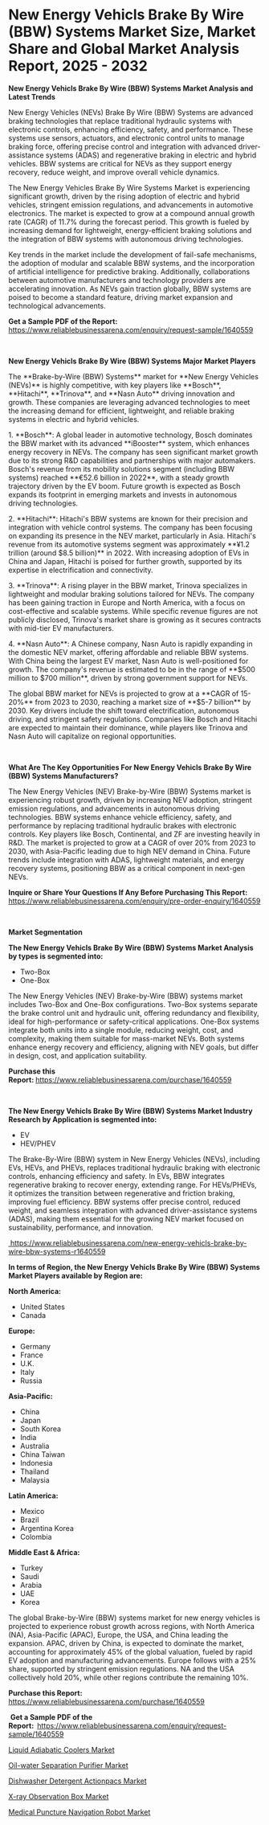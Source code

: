 <p><h1>New Energy Vehicls Brake By Wire (BBW) Systems Market Size, Market Share and Global Market Analysis Report, 2025 - 2032</h1></p><p><strong>New Energy Vehicls Brake By Wire (BBW) Systems Market Analysis and Latest Trends</strong></p>
<p><p>New Energy Vehicles (NEVs) Brake By Wire (BBW) Systems are advanced braking technologies that replace traditional hydraulic systems with electronic controls, enhancing efficiency, safety, and performance. These systems use sensors, actuators, and electronic control units to manage braking force, offering precise control and integration with advanced driver-assistance systems (ADAS) and regenerative braking in electric and hybrid vehicles. BBW systems are critical for NEVs as they support energy recovery, reduce weight, and improve overall vehicle dynamics.</p><p>The New Energy Vehicles Brake By Wire Systems Market is experiencing significant growth, driven by the rising adoption of electric and hybrid vehicles, stringent emission regulations, and advancements in automotive electronics. The market is expected to grow at a compound annual growth rate (CAGR) of 11.7% during the forecast period. This growth is fueled by increasing demand for lightweight, energy-efficient braking solutions and the integration of BBW systems with autonomous driving technologies.</p><p>Key trends in the market include the development of fail-safe mechanisms, the adoption of modular and scalable BBW systems, and the incorporation of artificial intelligence for predictive braking. Additionally, collaborations between automotive manufacturers and technology providers are accelerating innovation. As NEVs gain traction globally, BBW systems are poised to become a standard feature, driving market expansion and technological advancements.</p></p>
<p><strong>Get a Sample PDF of the Report:&nbsp;</strong> <a href="https://www.reliablebusinessarena.com/enquiry/request-sample/1640559?utm_campaign=2039&utm_medium=2&utm_source=Github&utm_content=ia&utm_term=23012025&utm_id=new-energy-vehicls-brake-by-wire-bbw-systems">https://www.reliablebusinessarena.com/enquiry/request-sample/1640559</a></p>
<p>&nbsp;</p>
<p><strong>New Energy Vehicls Brake By Wire (BBW) Systems Major Market Players</strong></p>
<p><p>The **Brake-by-Wire (BBW) Systems** market for **New Energy Vehicles (NEVs)** is highly competitive, with key players like **Bosch**, **Hitachi**, **Trinova**, and **Nasn Auto** driving innovation and growth. These companies are leveraging advanced technologies to meet the increasing demand for efficient, lightweight, and reliable braking systems in electric and hybrid vehicles.</p><p>1. **Bosch**: A global leader in automotive technology, Bosch dominates the BBW market with its advanced **iBooster** system, which enhances energy recovery in NEVs. The company has seen significant market growth due to its strong R&D capabilities and partnerships with major automakers. Bosch's revenue from its mobility solutions segment (including BBW systems) reached **€52.6 billion in 2022**, with a steady growth trajectory driven by the EV boom. Future growth is expected as Bosch expands its footprint in emerging markets and invests in autonomous driving technologies.</p><p>2. **Hitachi**: Hitachi's BBW systems are known for their precision and integration with vehicle control systems. The company has been focusing on expanding its presence in the NEV market, particularly in Asia. Hitachi's revenue from its automotive systems segment was approximately **¥1.2 trillion (around $8.5 billion)** in 2022. With increasing adoption of EVs in China and Japan, Hitachi is poised for further growth, supported by its expertise in electrification and connectivity.</p><p>3. **Trinova**: A rising player in the BBW market, Trinova specializes in lightweight and modular braking solutions tailored for NEVs. The company has been gaining traction in Europe and North America, with a focus on cost-effective and scalable systems. While specific revenue figures are not publicly disclosed, Trinova's market share is growing as it secures contracts with mid-tier EV manufacturers.</p><p>4. **Nasn Auto**: A Chinese company, Nasn Auto is rapidly expanding in the domestic NEV market, offering affordable and reliable BBW systems. With China being the largest EV market, Nasn Auto is well-positioned for growth. The company's revenue is estimated to be in the range of **$500 million to $700 million**, driven by strong government support for NEVs.</p><p>The global BBW market for NEVs is projected to grow at a **CAGR of 15-20%** from 2023 to 2030, reaching a market size of **$5-7 billion** by 2030. Key drivers include the shift toward electrification, autonomous driving, and stringent safety regulations. Companies like Bosch and Hitachi are expected to maintain their dominance, while players like Trinova and Nasn Auto will capitalize on regional opportunities.</p></p>
<p>&nbsp;</p>
<p><strong>What Are The Key Opportunities For New Energy Vehicls Brake By Wire (BBW) Systems Manufacturers?</strong></p>
<p><p>The New Energy Vehicles (NEV) Brake-by-Wire (BBW) Systems market is experiencing robust growth, driven by increasing NEV adoption, stringent emission regulations, and advancements in autonomous driving technologies. BBW systems enhance vehicle efficiency, safety, and performance by replacing traditional hydraulic brakes with electronic controls. Key players like Bosch, Continental, and ZF are investing heavily in R&D. The market is projected to grow at a CAGR of over 20% from 2023 to 2030, with Asia-Pacific leading due to high NEV demand in China. Future trends include integration with ADAS, lightweight materials, and energy recovery systems, positioning BBW as a critical component in next-gen NEVs.</p></p>
<p><strong>Inquire or Share Your Questions If Any Before Purchasing This Report:</strong> <a href="https://www.reliablebusinessarena.com/enquiry/pre-order-enquiry/1640559?utm_campaign=2039&utm_medium=2&utm_source=Github&utm_content=ia&utm_term=23012025&utm_id=new-energy-vehicls-brake-by-wire-bbw-systems">https://www.reliablebusinessarena.com/enquiry/pre-order-enquiry/1640559</a></p>
<p>&nbsp;</p>
<p><strong>Market Segmentation</strong></p>
<p><strong>The New Energy Vehicls Brake By Wire (BBW) Systems Market Analysis by types is segmented into:</strong></p>
<p><ul><li>Two-Box</li><li>One-Box</li></ul></p>
<p><p>The New Energy Vehicles (NEV) Brake-by-Wire (BBW) systems market includes Two-Box and One-Box configurations. Two-Box systems separate the brake control unit and hydraulic unit, offering redundancy and flexibility, ideal for high-performance or safety-critical applications. One-Box systems integrate both units into a single module, reducing weight, cost, and complexity, making them suitable for mass-market NEVs. Both systems enhance energy recovery and efficiency, aligning with NEV goals, but differ in design, cost, and application suitability.</p></p>
<p><strong>Purchase this Report:&nbsp;</strong><a href="https://www.reliablebusinessarena.com/purchase/1640559?utm_campaign=2039&utm_medium=2&utm_source=Github&utm_content=ia&utm_term=23012025&utm_id=new-energy-vehicls-brake-by-wire-bbw-systems">https://www.reliablebusinessarena.com/purchase/1640559</a></p>
<p>&nbsp;</p>
<p><strong>The New Energy Vehicls Brake By Wire (BBW) Systems Market Industry Research by Application is segmented into:</strong></p>
<p><ul><li>EV</li><li>HEV/PHEV</li></ul></p>
<p><p>The Brake-By-Wire (BBW) system in New Energy Vehicles (NEVs), including EVs, HEVs, and PHEVs, replaces traditional hydraulic braking with electronic controls, enhancing efficiency and safety. In EVs, BBW integrates regenerative braking to recover energy, extending range. For HEVs/PHEVs, it optimizes the transition between regenerative and friction braking, improving fuel efficiency. BBW systems offer precise control, reduced weight, and seamless integration with advanced driver-assistance systems (ADAS), making them essential for the growing NEV market focused on sustainability, performance, and innovation.</p></p>
<p><a href="https://www.reliablebusinessarena.com/new-energy-vehicls-brake-by-wire-bbw-systems-r1640559?utm_campaign=2039&utm_medium=2&utm_source=Github&utm_content=ia&utm_term=23012025&utm_id=new-energy-vehicls-brake-by-wire-bbw-systems">&nbsp;https://www.reliablebusinessarena.com/new-energy-vehicls-brake-by-wire-bbw-systems-r1640559</a></p>
<p><strong>In terms of Region, the New Energy Vehicls Brake By Wire (BBW) Systems Market Players available by Region are:</strong></p>
<p>
    <p> <strong> North America: </strong>
        <ul>
            <li>United States</li>
            <li>Canada</li>
        </ul>
        </p> 
    <p> <strong> Europe: </strong>
        <ul>
            <li>Germany</li>
            <li>France</li>
            <li>U.K.</li>
            <li>Italy</li>
            <li>Russia</li>
        </ul>
        </p> 
    <p> <strong> Asia-Pacific: </strong>
        <ul>
            <li>China</li>
            <li>Japan</li>
            <li>South Korea</li>
            <li>India</li>
            <li>Australia</li>
            <li>China Taiwan</li>
            <li>Indonesia</li>
            <li>Thailand</li>
            <li>Malaysia</li>
        </ul>
        </p> 
    <p> <strong> Latin America: </strong>
        <ul>
            <li>Mexico</li>
            <li>Brazil</li>
            <li>Argentina Korea</li>
            <li>Colombia</li>
        </ul>
        </p> 
    <p> <strong> Middle East & Africa: </strong>
        <ul>
            <li>Turkey</li>
            <li>Saudi</li>
            <li>Arabia</li>
            <li>UAE</li>
            <li>Korea</li>
        </ul>
    </p>
    </p>
<p><p>The global Brake-by-Wire (BBW) systems market for new energy vehicles is projected to experience robust growth across regions, with North America (NA), Asia-Pacific (APAC), Europe, the USA, and China leading the expansion. APAC, driven by China, is expected to dominate the market, accounting for approximately 45% of the global valuation, fueled by rapid EV adoption and manufacturing advancements. Europe follows with a 25% share, supported by stringent emission regulations. NA and the USA collectively hold 20%, while other regions contribute the remaining 10%.</p></p>
<p><strong>Purchase this Report: </strong><a href="https://www.reliablebusinessarena.com/purchase/1640559?utm_campaign=2039&utm_medium=2&utm_source=Github&utm_content=ia&utm_term=23012025&utm_id=new-energy-vehicls-brake-by-wire-bbw-systems">https://www.reliablebusinessarena.com/purchase/1640559</a></p>
<p>&nbsp;<strong>Get a Sample PDF of the Report:&nbsp;&nbsp;</strong><a href="https://www.reliablebusinessarena.com/enquiry/request-sample/1640559?utm_campaign=2039&utm_medium=2&utm_source=Github&utm_content=ia&utm_term=23012025&utm_id=new-energy-vehicls-brake-by-wire-bbw-systems">https://www.reliablebusinessarena.com/enquiry/request-sample/1640559</a></p>
<p><strong></strong></p>
<p><p><a href="https://www.linkedin.com/pulse/liquid-adiabatic-coolers-market-analysis-report-2025-2032-805le?utm_campaign=2039&utm_medium=2&utm_source=Github&utm_content=ia&utm_term=23012025&utm_id=new-energy-vehicls-brake-by-wire-bbw-systems">Liquid Adiabatic Coolers Market</a></p><p><a href="https://www.linkedin.com/pulse/oil-water-separation-purifier-market-forecast-2025-2032-7mmle?utm_campaign=2039&utm_medium=2&utm_source=Github&utm_content=ia&utm_term=23012025&utm_id=new-energy-vehicls-brake-by-wire-bbw-systems">Oil-water Separation Purifier Market</a></p><p><a href="https://www.linkedin.com/pulse/dishwasher-detergent-actionpacs-market-analysis-report-r1c5e?utm_campaign=2039&utm_medium=2&utm_source=Github&utm_content=ia&utm_term=23012025&utm_id=new-energy-vehicls-brake-by-wire-bbw-systems">Dishwasher Detergent Actionpacs Market</a></p><p><a href="https://www.linkedin.com/pulse/detailed-analysis-x-ray-observation-box-market-size-dynamics-quaoe?utm_campaign=2039&utm_medium=2&utm_source=Github&utm_content=ia&utm_term=23012025&utm_id=new-energy-vehicls-brake-by-wire-bbw-systems">X-ray Observation Box Market</a></p><p><a href="https://www.linkedin.com/pulse/transforming-connectivity-exploring-medical-puncture-navigation-woedc?utm_campaign=2039&utm_medium=2&utm_source=Github&utm_content=ia&utm_term=23012025&utm_id=new-energy-vehicls-brake-by-wire-bbw-systems">Medical Puncture Navigation Robot Market</a></p></p>